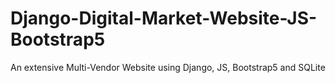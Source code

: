 # Django-Digital-Market-Website-JS-Bootstrap5
An extensive Multi-Vendor Website using Django, JS, Bootstrap5 and SQLite
